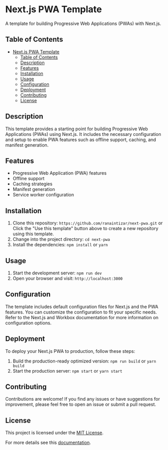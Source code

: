 # Next.js PWA Template

A template for building Progressive Web Applications (PWAs) with Next.js.

## Table of Contents

- [Next.js PWA Template](#nextjs-pwa-template)
  - [Table of Contents](#table-of-contents)
  - [Description](#description)
  - [Features](#features)
  - [Installation](#installation)
  - [Usage](#usage)
  - [Configuration](#configuration)
  - [Deployment](#deployment)
  - [Contributing](#contributing)
  - [License](#license)

## Description

This template provides a starting point for building Progressive Web Applications (PWAs) using Next.js. It includes the necessary configuration and setup to enable PWA features such as offline support, caching, and manifest generation.

## Features

- Progressive Web Application (PWA) features
- Offline support
- Caching strategies
- Manifest generation
- Service worker configuration

## Installation

1. Clone this repository: `https://github.com/ranaintizar/next-pwa.git` or Click the "Use this template" button above to create a new repository using this template.
2. Change into the project directory: `cd next-pwa`
3. Install the dependencies: `npm install` or `yarn`

## Usage

1. Start the development server: `npm run dev`
2. Open your browser and visit: `http://localhost:3000`

## Configuration

The template includes default configuration files for Next.js and the PWA features. You can customize the configuration to fit your specific needs. Refer to the Next.js and Workbox documentation for more information on configuration options.

## Deployment

To deploy your Next.js PWA to production, follow these steps:

1. Build the production-ready optimized version: `npm run build` or `yarn build`
2. Start the production server: `npm start` or `yarn start`

## Contributing

Contributions are welcome! If you find any issues or have suggestions for improvement, please feel free to open an issue or submit a pull request.

## License

This project is licensed under the [MIT License](https://github.com/ranaintizar/next-pwa/blob/main/LICENSE).

For more details see this [documentation](https://github.com/shadowwalker/next-pwa).
